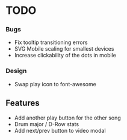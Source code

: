 # TODO

### Bugs
- Fix tooltip transitioning errors
- SVG Mobile scaling for smallest devices
- Increase clickability of the dots in mobile

### Design
- Swap play icon to font-awesome 

## Features
- Add another play button for the other song
- Drum major / D-Row stats
- Add next/prev button to video modal
